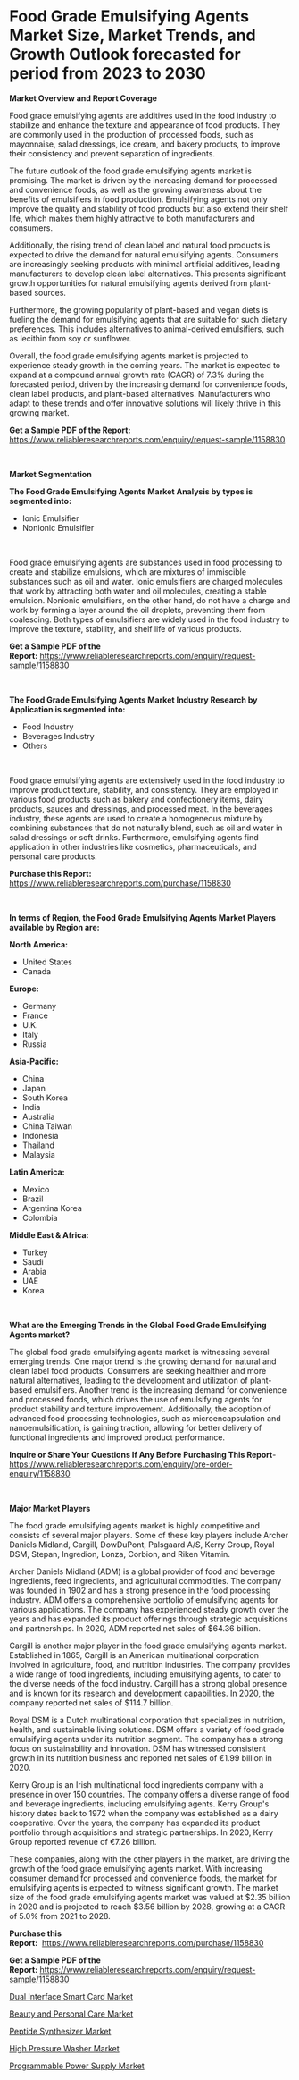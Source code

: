 <p><h1>Food Grade Emulsifying Agents Market Size, Market Trends, and Growth Outlook forecasted for period from 2023 to 2030</h1></p><p><strong>Market Overview and Report Coverage</strong></p>
<p><p>Food grade emulsifying agents are additives used in the food industry to stabilize and enhance the texture and appearance of food products. They are commonly used in the production of processed foods, such as mayonnaise, salad dressings, ice cream, and bakery products, to improve their consistency and prevent separation of ingredients.</p><p>The future outlook of the food grade emulsifying agents market is promising. The market is driven by the increasing demand for processed and convenience foods, as well as the growing awareness about the benefits of emulsifiers in food production. Emulsifying agents not only improve the quality and stability of food products but also extend their shelf life, which makes them highly attractive to both manufacturers and consumers.</p><p>Additionally, the rising trend of clean label and natural food products is expected to drive the demand for natural emulsifying agents. Consumers are increasingly seeking products with minimal artificial additives, leading manufacturers to develop clean label alternatives. This presents significant growth opportunities for natural emulsifying agents derived from plant-based sources.</p><p>Furthermore, the growing popularity of plant-based and vegan diets is fueling the demand for emulsifying agents that are suitable for such dietary preferences. This includes alternatives to animal-derived emulsifiers, such as lecithin from soy or sunflower.</p><p>Overall, the food grade emulsifying agents market is projected to experience steady growth in the coming years. The market is expected to expand at a compound annual growth rate (CAGR) of 7.3% during the forecasted period, driven by the increasing demand for convenience foods, clean label products, and plant-based alternatives. Manufacturers who adapt to these trends and offer innovative solutions will likely thrive in this growing market.</p></p>
<p><strong>Get a Sample PDF of the Report:</strong> <a href="https://www.reliableresearchreports.com/enquiry/request-sample/1158830">https://www.reliableresearchreports.com/enquiry/request-sample/1158830</a></p>
<p>&nbsp;</p>
<p><strong>Market Segmentation</strong></p>
<p><strong>The Food Grade Emulsifying Agents Market Analysis by types is segmented into:</strong></p>
<p><ul><li>Ionic Emulsifier</li><li>Nonionic Emulsifier</li></ul></p>
<p>&nbsp;</p>
<p><p>Food grade emulsifying agents are substances used in food processing to create and stabilize emulsions, which are mixtures of immiscible substances such as oil and water. Ionic emulsifiers are charged molecules that work by attracting both water and oil molecules, creating a stable emulsion. Nonionic emulsifiers, on the other hand, do not have a charge and work by forming a layer around the oil droplets, preventing them from coalescing. Both types of emulsifiers are widely used in the food industry to improve the texture, stability, and shelf life of various products.</p></p>
<p><strong>Get a Sample PDF of the Report:</strong>&nbsp;<a href="https://www.reliableresearchreports.com/enquiry/request-sample/1158830">https://www.reliableresearchreports.com/enquiry/request-sample/1158830</a></p>
<p>&nbsp;</p>
<p><strong>The Food Grade Emulsifying Agents Market Industry Research by Application is segmented into:</strong></p>
<p><ul><li>Food Industry</li><li>Beverages Industry</li><li>Others</li></ul></p>
<p>&nbsp;</p>
<p><p>Food grade emulsifying agents are extensively used in the food industry to improve product texture, stability, and consistency. They are employed in various food products such as bakery and confectionery items, dairy products, sauces and dressings, and processed meat. In the beverages industry, these agents are used to create a homogeneous mixture by combining substances that do not naturally blend, such as oil and water in salad dressings or soft drinks. Furthermore, emulsifying agents find application in other industries like cosmetics, pharmaceuticals, and personal care products.</p></p>
<p><strong>Purchase this Report:</strong>&nbsp; <a href="https://www.reliableresearchreports.com/purchase/1158830">https://www.reliableresearchreports.com/purchase/1158830</a></p>
<p>&nbsp;</p>
<p><strong>In terms of Region, the Food Grade Emulsifying Agents Market Players available by Region are:</strong></p>
<p>
    <p> <strong> North America: </strong>
        <ul>
            <li>United States</li>
            <li>Canada</li>
        </ul>
        </p> 
    <p> <strong> Europe: </strong>
        <ul>
            <li>Germany</li>
            <li>France</li>
            <li>U.K.</li>
            <li>Italy</li>
            <li>Russia</li>
        </ul>
        </p> 
    <p> <strong> Asia-Pacific: </strong>
        <ul>
            <li>China</li>
            <li>Japan</li>
            <li>South Korea</li>
            <li>India</li>
            <li>Australia</li>
            <li>China Taiwan</li>
            <li>Indonesia</li>
            <li>Thailand</li>
            <li>Malaysia</li>
        </ul>
        </p> 
    <p> <strong> Latin America: </strong>
        <ul>
            <li>Mexico</li>
            <li>Brazil</li>
            <li>Argentina Korea</li>
            <li>Colombia</li>
        </ul>
        </p> 
    <p> <strong> Middle East & Africa: </strong>
        <ul>
            <li>Turkey</li>
            <li>Saudi</li>
            <li>Arabia</li>
            <li>UAE</li>
            <li>Korea</li>
        </ul>
    </p>
    </p>
<p>&nbsp;</p>
<p><strong>What are the Emerging Trends in the Global Food Grade Emulsifying Agents market?</strong></p>
<p><p>The global food grade emulsifying agents market is witnessing several emerging trends. One major trend is the growing demand for natural and clean label food products. Consumers are seeking healthier and more natural alternatives, leading to the development and utilization of plant-based emulsifiers. Another trend is the increasing demand for convenience and processed foods, which drives the use of emulsifying agents for product stability and texture improvement. Additionally, the adoption of advanced food processing technologies, such as microencapsulation and nanoemulsification, is gaining traction, allowing for better delivery of functional ingredients and improved product performance.</p></p>
<p><strong>Inquire or Share Your Questions If Any Before Purchasing This Report</strong>- <a href="https://www.reliableresearchreports.com/enquiry/pre-order-enquiry/1158830">https://www.reliableresearchreports.com/enquiry/pre-order-enquiry/1158830</a></p>
<p>&nbsp;</p>
<p><strong>Major Market Players</strong></p>
<p><p>The food grade emulsifying agents market is highly competitive and consists of several major players. Some of these key players include Archer Daniels Midland, Cargill, DowDuPont, Palsgaard A/S, Kerry Group, Royal DSM, Stepan, Ingredion, Lonza, Corbion, and Riken Vitamin.</p><p>Archer Daniels Midland (ADM) is a global provider of food and beverage ingredients, feed ingredients, and agricultural commodities. The company was founded in 1902 and has a strong presence in the food processing industry. ADM offers a comprehensive portfolio of emulsifying agents for various applications. The company has experienced steady growth over the years and has expanded its product offerings through strategic acquisitions and partnerships. In 2020, ADM reported net sales of $64.36 billion.</p><p>Cargill is another major player in the food grade emulsifying agents market. Established in 1865, Cargill is an American multinational corporation involved in agriculture, food, and nutrition industries. The company provides a wide range of food ingredients, including emulsifying agents, to cater to the diverse needs of the food industry. Cargill has a strong global presence and is known for its research and development capabilities. In 2020, the company reported net sales of $114.7 billion.</p><p>Royal DSM is a Dutch multinational corporation that specializes in nutrition, health, and sustainable living solutions. DSM offers a variety of food grade emulsifying agents under its nutrition segment. The company has a strong focus on sustainability and innovation. DSM has witnessed consistent growth in its nutrition business and reported net sales of €1.99 billion in 2020.</p><p>Kerry Group is an Irish multinational food ingredients company with a presence in over 150 countries. The company offers a diverse range of food and beverage ingredients, including emulsifying agents. Kerry Group's history dates back to 1972 when the company was established as a dairy cooperative. Over the years, the company has expanded its product portfolio through acquisitions and strategic partnerships. In 2020, Kerry Group reported revenue of €7.26 billion.</p><p>These companies, along with the other players in the market, are driving the growth of the food grade emulsifying agents market. With increasing consumer demand for processed and convenience foods, the market for emulsifying agents is expected to witness significant growth. The market size of the food grade emulsifying agents market was valued at $2.35 billion in 2020 and is projected to reach $3.56 billion by 2028, growing at a CAGR of 5.0% from 2021 to 2028.</p></p>
<p><strong>Purchase this Report:</strong>&nbsp;&nbsp;<a href="https://www.reliableresearchreports.com/purchase/1158830">https://www.reliableresearchreports.com/purchase/1158830</a></p>
<p></p>
<p><strong>Get a Sample PDF of the Report:</strong>&nbsp;<a href="https://www.reliableresearchreports.com/enquiry/request-sample/1158830">https://www.reliableresearchreports.com/enquiry/request-sample/1158830</a></p>
<p><p><a href="https://www.linkedin.com/pulse/dual-interface-smart-card-market-share-amp-new-trends-ykmof/">Dual Interface Smart Card Market</a></p><p><a href="https://www.linkedin.com/pulse/beauty-personal-care-market-size-share-amp-trends-analysis-1y2re/">Beauty and Personal Care Market</a></p><p><a href="https://medium.com/@dariodooley/peptide-synthesizer-market-size-growth-forecast-2023-2030-c15b45038bbc">Peptide Synthesizer Market</a></p><p><a href="https://medium.com/@ivaschinner/high-pressure-washer-market-size-growth-forecast-2023-2030-39c4a52dc51b">High Pressure Washer Market</a></p><p><a href="https://www.linkedin.com/pulse/programmable-power-supply-market-size-share-amp-trends-analysis-v6rve/">Programmable Power Supply Market</a></p></p>